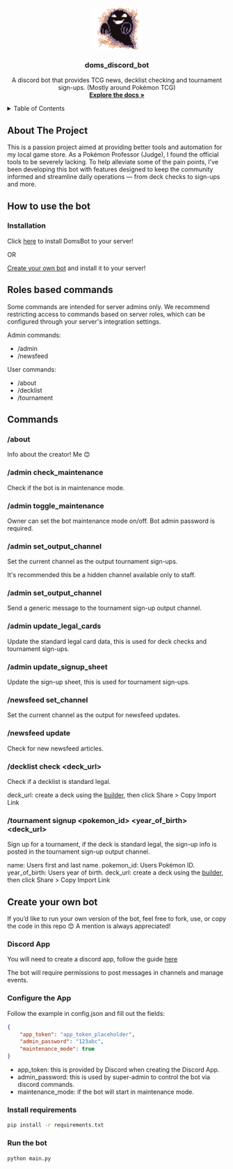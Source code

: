<!-- PROJECT LOGO -->
<br />
<div align="center">
  <a href="https://github.com/othneildrew/Best-README-Template">
    <img src="images/logo.gif" alt="Logo" width="114" height="96">
  </a>

  <h3 align="center">doms_discord_bot</h3>

  <p align="center">
    A discord bot that provides TCG news, decklist checking and tournament sign-ups. (Mostly around Pokémon TCG)
    <br />
    <a href="https://github.com/Dominic-Santos/doms_discord_bot"><strong>Explore the docs »</strong></a>
  </p>
</div>

<!-- TABLE OF CONTENTS -->
<details>
  <summary>Table of Contents</summary>
  <ol>
    <li>
      <a href="#about-the-project">About The Project</a>
    </li>
    <li>
      <a href="#create-your-own-bot">Create your own bot</a>
      <ul>
        <li><a href="#discord-app">Discord App</a></li>
        <li><a href="#roles-based-commands">Roles based commands</a></li>
        <li><a href="#configure-the-app">Configure the App</a></li>
        <li><a href="#install-requirements">Install requirements</a></li>
        <li><a href="#run-the-bot">Run the bot</a></li>
      </ul>
    </li>
  </ol>
</details>


<!-- ABOUT THE PROJECT -->
## About The Project

This is a passion project aimed at providing better tools and automation for my local game store. As a Pokémon Professor (Judge), I found the official tools to be severely lacking. To help alleviate some of the pain points, I’ve been developing this bot with features designed to keep the community informed and streamline daily operations — from deck checks to sign-ups and more.

## How to use the bot

### Installation

Click [here](https://discord.com/oauth2/authorize?client_id=1398430497947779182) to install DomsBot to your server!

OR

<a href="#create-your-own-bot">Create your own bot</a> and install it to your server!

## Roles based commands

Some commands are intended for server admins only. We recommend restricting access to commands based on server roles, which can be configured through your server's integration settings.

Admin commands:
* /admin
* /newsfeed

User commands:
* /about
* /decklist
* /tournament

## Commands

### /about

Info about the creator! Me 😊

### /admin check_maintenance

Check if the bot is in maintenance mode.

### /admin toggle_maintenance <password>

Owner can set the bot maintenance mode on/off. Bot admin password is required.

### /admin set_output_channel

Set the current channel as the output tournament sign-ups.

It's recommended this be a hidden channel available only to staff.

### /admin set_output_channel

Send a generic message to the tournament sign-up output channel.

### /admin update_legal_cards

Update the standard legal card data, this is used for deck checks and tournament sign-ups.

### /admin update_signup_sheet

Update the sign-up sheet, this is used for tournament sign-ups.

### /newsfeed set_channel

Set the current channel as the output for newsfeed updates.

### /newsfeed update

Check for new newsfeed articles.

### /decklist check <deck_url>

Check if a decklist is standard legal.

deck_url: create a deck using the [builder](https://my.limitlesstcg.com/builder), then click Share > Copy Import Link

### /tournament signup <name> <pokemon_id> <year_of_birth> <deck_url>

Sign up for a tournament, if the deck is standard legal, the sign-up info is posted in the tournament sign-up output channel.

name: Users first and last name.
pokemon_id: Users Pokémon ID.
year_of_birth: Users year of birth.
deck_url: create a deck using the [builder](https://my.limitlesstcg.com/builder), then click Share > Copy Import Link

## Create your own bot

If you’d like to run your own version of the bot, feel free to fork, use, or copy the code in this repo 😊 A mention is always appreciated!

### Discord App

You will need to create a discord app, follow the guide [here](https://discord.com/developers/docs/intro)

The bot will require permissions to post messages in channels and manage events.

### Configure the App

Follow the example in config.json and fill out the fields:
```json
{
    "app_token": "app_token_placeholder",
    "admin_password": "123abc",
    "maintenance_mode": true
}
```
* app_token: this is provided by Discord when creating the Discord App.
* admin_password: this is used by super-admin to control the bot via discord commands.
* maintenance_mode: if the bot will start in maintenance mode.

### Install requirements
```sh
pip install -r requirements.txt
```

### Run the bot
```sh
python main.py
```
